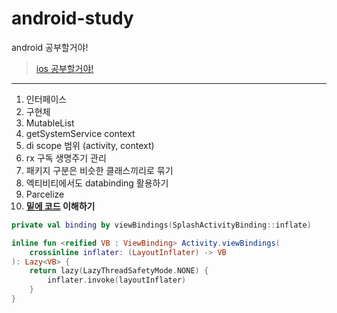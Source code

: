 # android-study
android 공부할거야!

> [ios 공부할거야!](https://github.com/sungbin5304/ios-study)

-----

1. 인터페이스
2. 구현체
3. MutableList
4. getSystemService context
5. di scope 범위 (activity, context)
6. rx 구독 생명주기 관리
7. 패키지 구분은 비슷한 클래스끼리로 묶기
8. 엑티비티에서도 databinding 활용하기
9. Parcelize
10. **[밑에 코드](https://github.com/fornewid/android-animation-11p-more/blob/end/sample/src/main/java/soup/animation/sample/SplashActivity.kt#L17) 이해하기**
```kotlin
private val binding by viewBindings(SplashActivityBinding::inflate)

inline fun <reified VB : ViewBinding> Activity.viewBindings(
    crossinline inflater: (LayoutInflater) -> VB
): Lazy<VB> {
    return lazy(LazyThreadSafetyMode.NONE) {
        inflater.invoke(layoutInflater)
    }
}
```
